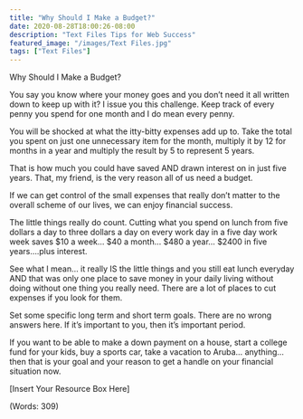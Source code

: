 ```yaml
---
title: "Why Should I Make a Budget?"
date: 2020-08-28T18:00:26-08:00
description: "Text Files Tips for Web Success"
featured_image: "/images/Text Files.jpg"
tags: ["Text Files"]
---
```


Why Should I Make a Budget?


You say you know where your money goes and you don’t need it all written down to keep up with it? I issue you this challenge. Keep track of every penny you spend for one month and I do mean every penny.

You will be shocked at what the itty-bitty expenses add up to. Take the total you spent on just one unnecessary item for the month, multiply it by 12 for months in a year and multiply the result by 5 to represent 5 years.

That is how much you could have saved AND drawn interest on in just five years. That, my friend, is the very reason all of us need a budget.

If we can get control of the small expenses that really don’t matter to the overall scheme of our lives, we can enjoy financial success.

The little things really do count. Cutting what you spend on lunch from five dollars a day to three dollars a day on every work day in a five day work week saves $10 a week… $40 a month… $480 a year… $2400 in five years….plus interest.

See what I mean… it really IS the little things and you still eat lunch everyday AND that was only one place to save money in your daily living without doing without one thing you really need. There are a lot of places to cut expenses if you look for them.   

Set some specific long term and short term goals. There are no wrong answers here. If it’s important to you, then it’s important period.

If you want to be able to make a down payment on a house, start a college fund for your kids, buy a sports car, take a vacation to Aruba… anything… then that is your goal and your reason to get a handle on your financial situation now. 


[Insert Your Resource Box Here]

(Words: 309)




